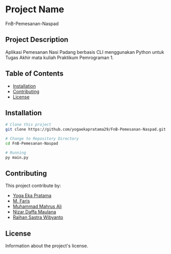 # Project Name

FnB-Pemesanan-Naspad

## Project Description

Aplikasi Pemesanan Nasi Padang berbasis CLI menggunakan Python untuk Tugas Akhir mata kuliah Praktikum Pemrograman 1.

## Table of Contents

- [Installation](#installation)
- [Contributing](#contributing)
- [License](#license)

## Installation

```sh
# Clone this project
git clone https://github.com/yogaekapratama29/FnB-Pemesanan-Naspad.git

# Change to Repository Directory
cd FnB-Pemesanan-Naspad

# Running
py main.py
```

## Contributing

This project contribute by:
- [Yoga Eka Pratama](https://github.com/yogaekapratama29)
- [M. Faris](https://github.com/muhamadfarissss)
- [Muhammad Mahrus Ali](https://github.com/Alialkhozini)
- [Nizar Daffa Maulana](https://github.com/izardaffa)
- [Raihan Sastra Wibyanto](https://github.com/Davidcatch)

<!-- Want to contributing?

1. Fork the main repo
2. Clone your fork repo
3. Contribute anything, commit and push then Pull Request -->

## License

Information about the project's license.
